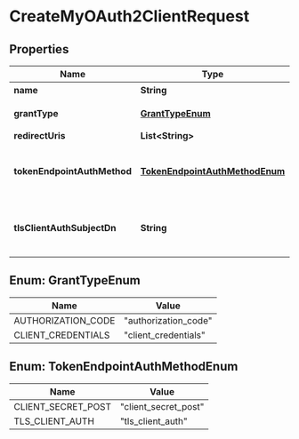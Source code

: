 

# CreateMyOAuth2ClientRequest


## Properties

| Name | Type | Description | Notes |
|------------ | ------------- | ------------- | -------------|
|**name** | **String** | 名前 |  |
|**grantType** | [**GrantTypeEnum**](#GrantTypeEnum) | グラントタイプ |  |
|**redirectUris** | **List&lt;String&gt;** |  |  |
|**tokenEndpointAuthMethod** | [**TokenEndpointAuthMethodEnum**](#TokenEndpointAuthMethodEnum) | トークンエンドポイントの認証方式 |  |
|**tlsClientAuthSubjectDn** | **String** | TLSクライアント認証のサブジェクトDN |  [optional] |



## Enum: GrantTypeEnum

| Name | Value |
|---- | -----|
| AUTHORIZATION_CODE | &quot;authorization_code&quot; |
| CLIENT_CREDENTIALS | &quot;client_credentials&quot; |



## Enum: TokenEndpointAuthMethodEnum

| Name | Value |
|---- | -----|
| CLIENT_SECRET_POST | &quot;client_secret_post&quot; |
| TLS_CLIENT_AUTH | &quot;tls_client_auth&quot; |



